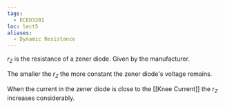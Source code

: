 ```yaml
---
tags:
  - ECED3201
loc: lect5
aliases:
  - Dynamic Resistance
---
```



$r_{Z}$ is the resistance of a zener diode. Given by the manufacturer.

The smaller the $r_{Z}$ the more constant the zener diode's voltage remains.

When the current in the zener diode is close to the [[Knee Current]] the $r_{Z}$ increases considerably. 